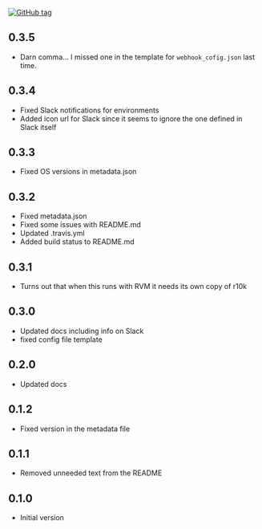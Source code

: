 [![GitHub tag][gh-tag-img]][gh-link]

## 0.3.5

* Darn comma... I missed one in the template for `webhook_cofig.json` last time.

## 0.3.4

* Fixed Slack notifications for environments
* Added icon url for Slack since it seems to ignore the one defined in Slack itself

## 0.3.3

* Fixed OS versions in metadata.json

## 0.3.2

* Fixed metadata.json
* Fixed some issues with README.md
* Updated .travis.yml
* Added build status to README.md

## 0.3.1

* Turns out that when this runs with RVM it needs its own copy of r10k

## 0.3.0

* Updated docs including info on Slack
* fixed config file template

## 0.2.0

* Updated docs

## 0.1.2

* Fixed version in the metadata file

## 0.1.1

* Removed unneeded text from the README

## 0.1.0

* Initial version

[gh-tag-img]: https://img.shields.io/github/tag/genebean/genebean-puppetmaster_webhook.svg?label=newest%20tag
[gh-link]: https://github.com/genebean/genebean-puppetmaster_webhook
